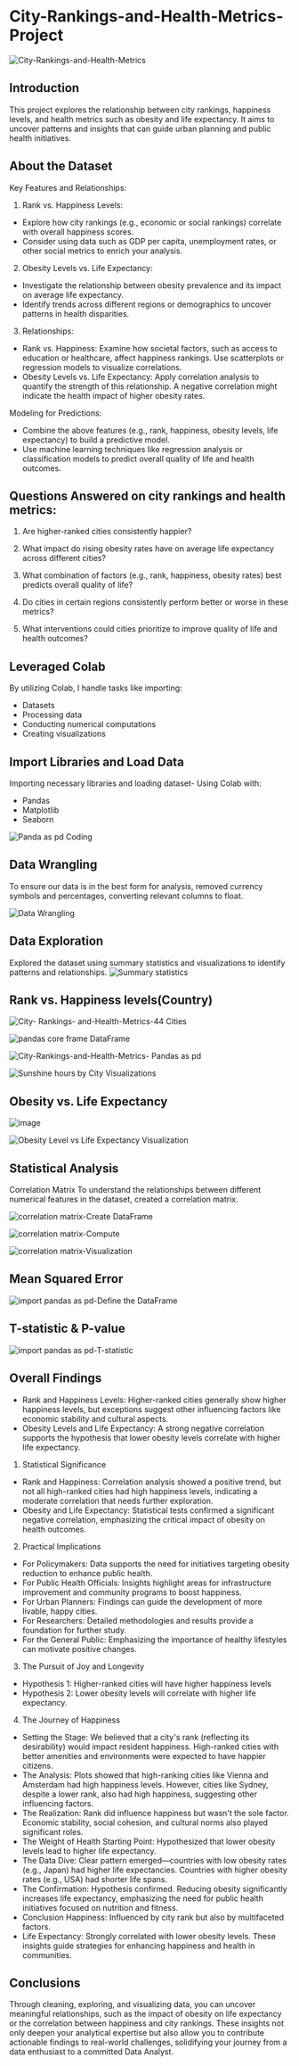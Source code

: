 # City-Rankings-and-Health-Metrics-Project

![City-Rankings-and-Health-Metrics](https://github.com/user-attachments/assets/2f852d04-3c1c-4f23-b6e4-72ff46d1d8ac)


## Introduction
This project explores the relationship between city rankings, happiness levels, and health metrics such as obesity and life expectancy. It aims to uncover patterns and insights that can guide urban planning and public health initiatives.

## About the Dataset
Key Features and Relationships:
1.  Rank vs. Happiness Levels:
- Explore how city rankings (e.g., economic or social rankings) correlate with overall happiness scores.
- Consider using data such as GDP per capita, unemployment rates, or other social metrics to enrich your analysis.
2.  Obesity Levels vs. Life Expectancy:
- Investigate the relationship between obesity prevalence and its impact on average life expectancy.
- Identify trends across different regions or demographics to uncover patterns in health disparities.
3.  Relationships:
  - Rank vs. Happiness: Examine how societal factors, such as access to education or healthcare, affect happiness rankings. Use scatterplots or regression models to visualize correlations.
  - Obesity Levels vs. Life Expectancy: Apply correlation analysis to quantify the strength of this relationship. A negative correlation might indicate the health impact of higher obesity rates.
    
Modeling for Predictions:
- Combine the above features (e.g., rank, happiness, obesity levels, life expectancy) to build a predictive model.
- Use machine learning techniques like regression analysis or classification models to predict overall quality of life and health outcomes.

## Questions Answered on city rankings and health metrics:
1.  Are higher-ranked cities consistently happier?
2.  What impact do rising obesity rates have on average life expectancy across different cities?
3.  What combination of factors (e.g., rank, happiness, obesity rates) best predicts overall quality of life?
4.  Do cities in certain regions consistently perform better or worse in these metrics?

5.  What interventions could cities prioritize to improve quality of life and health outcomes?

   ## Leveraged Colab 
   By utilizing Colab, I handle tasks like importing:
   - Datasets
   - Processing data
   - Conducting numerical computations
   - Creating visualizations

 ## Import Libraries and Load Data
 Importing necessary libraries and loading dataset- Using Colab with:
 - Pandas
 - Matplotlib
 - Seaborn

 ![Panda as pd Coding](https://github.com/user-attachments/assets/c877ae6f-887d-4c29-ad9b-63bf3432ba0a)

## Data Wrangling
To ensure our data is in the best form for analysis, removed currency symbols and percentages, converting relevant columns to float.

![Data Wrangling](https://github.com/user-attachments/assets/07a9ae70-c659-4c97-9157-0e789f7000c6)

## Data Exploration
 Explored the dataset using summary statistics and visualizations to identify patterns and relationships.
![Summary statistics](https://github.com/user-attachments/assets/51c86274-f101-4160-b4d1-7aea66d6b4b9)

## Rank vs. Happiness levels(Country)

![City- Rankings- and-Health-Metrics-44 Cities](https://github.com/user-attachments/assets/a0331e41-d4bc-481f-9ccb-74a3e8e38a43)

![pandas core frame DataFrame](https://github.com/user-attachments/assets/bbfa7462-64c6-45a1-a7dc-3ef0e35b11f3)
   
![City-Rankings-and-Health-Metrics- Pandas as pd ](https://github.com/user-attachments/assets/6d70796f-0dbf-48b6-9b55-ddb9086ea673)

![Sunshine hours by City Visualizations](https://github.com/user-attachments/assets/637a2ca6-f880-4533-a815-354820fea985)

## Obesity vs. Life Expectancy

![image](https://github.com/user-attachments/assets/bb6a2e4d-5ee0-43b3-91de-4c141db1013c)

![Obesity Level vs  Life Expectancy Visualization](https://github.com/user-attachments/assets/c54ce3e7-dceb-4f2f-8fcb-b0ef39ac6c37)

## Statistical Analysis
Correlation Matrix
To understand the relationships between different numerical features in the dataset, created a correlation matrix.

![correlation matrix-Create DataFrame](https://github.com/user-attachments/assets/4f9088d7-7cf2-49b0-be5f-becb9555ba54)

![correlation matrix-Compute](https://github.com/user-attachments/assets/37d24afc-1195-4f62-99e6-59fd6398c244)

![correlation matrix-Visualization](https://github.com/user-attachments/assets/db0b9e3c-7f7a-4aa1-b4ce-7f8f317de0e8)

## Mean Squared Error
![import pandas as pd-Define the DataFrame](https://github.com/user-attachments/assets/e0ee3625-7074-40be-b834-a635088a95de)

## T-statistic & P-value
![import pandas as pd-T-statistic](https://github.com/user-attachments/assets/d77e9ca2-f354-43a7-af88-fb9e01bb5cc4)

## Overall Findings
- Rank and Happiness Levels: Higher-ranked cities generally show higher happiness levels, but exceptions suggest other influencing factors like economic stability and cultural aspects.
- Obesity Levels and Life Expectancy: A strong negative correlation supports the hypothesis that lower obesity levels correlate with higher life expectancy.

1. Statistical Significance
- Rank and Happiness: Correlation analysis showed a positive trend, but not all high-ranked cities had high happiness levels, indicating a moderate correlation that needs further exploration.
- Obesity and Life Expectancy: Statistical tests confirmed a significant negative correlation, emphasizing the critical impact of obesity on health outcomes.

2. Practical Implications
- For Policymakers: Data supports the need for initiatives targeting obesity reduction to enhance public health.
- For Public Health Officials: Insights highlight areas for infrastructure improvement and community programs to boost happiness.
- For Urban Planners: Findings can guide the development of more livable, happy cities.
- For Researchers: Detailed methodologies and results provide a foundation for further study.
- For the General Public: Emphasizing the importance of healthy lifestyles can motivate positive changes.

3. The Pursuit of Joy and Longevity
- Hypothesis 1: Higher-ranked cities will have higher happiness levels
- Hypothesis 2: Lower obesity levels will correlate with higher life expectancy.

4. The Journey of Happiness
- Setting the Stage: We believed that a city's rank (reflecting its desirability) would impact resident happiness. High-ranked cities with better amenities and environments were expected to have happier citizens.
- The Analysis: Plots showed that high-ranking cities like Vienna and Amsterdam had high happiness levels. However, cities like Sydney, despite a lower rank, also had high happiness, suggesting other influencing factors.
- The Realization: Rank did influence happiness but wasn't the sole factor. Economic stability, social cohesion, and cultural norms also played significant roles.
- The Weight of Health Starting Point: Hypothesized that lower obesity levels lead to higher life expectancy.
- The Data Dive: Clear pattern emerged—countries with low obesity rates (e.g., Japan) had higher life expectancies. Countries with higher obesity rates (e.g., USA) had shorter life spans.
- The Confirmation: Hypothesis confirmed. Reducing obesity significantly increases life expectancy, emphasizing the need for public health initiatives focused on nutrition and fitness.
- Conclusion Happiness: Influenced by city rank but also by multifaceted factors.
- Life Expectancy: Strongly correlated with lower obesity levels. These insights guide strategies for enhancing happiness and health in communities.

## Conclusions
Through cleaning, exploring, and visualizing data, you can uncover meaningful relationships, such as the impact of obesity on life expectancy or the correlation between happiness and city rankings. These insights not only deepen your analytical expertise but also allow you to contribute actionable findings to real-world challenges, solidifying your journey from a data enthusiast to a committed Data Analyst.
